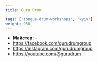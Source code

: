 ```yaml
---
title: Guru Drum

tags: ['tongue-drum-workshops', 'kyiv']
weight: 958
---
```



- **Майстер:** -
- https://facebook.com/gurudrumgroup
- https://instagram.com/gurudrumgroup
- https://youtube.com/@gurudrum

